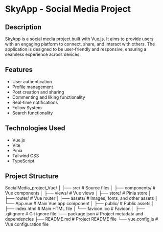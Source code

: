 # SkyApp - Social Media Project

## Description
SkyApp is a social media project built with Vue.js. It aims to provide users with an engaging platform to connect, share, and interact with others. The application is designed to be user-friendly and responsive, ensuring a seamless experience across devices.

## Features
- User authentication
- Profile management
- Post creation and sharing
- Commenting and liking functionality
- Real-time notifications
- Follow System
- Search functionality

## Technologies Used
- Vue.js
- Vite
- Pinia
- Tailwind CSS
- TypeScript

## Project Structure
SocialMedia_project_Vue/
│
├── src/                     # Source files
│   ├── components/          # Vue components
│   ├── views/               # Vue views
│   ├── store/               # Pinia store
│   ├── router/              # Vue router
│   ├── assets/              # Images, fonts, and other assets
│   └── App.vue              # Main Vue app component
│
├── public/                  # Public assets
│   ├── index.html           # Main HTML file
│   └── favicon.ico          # Favicon
│
├── .gitignore               # Git ignore file
├── package.json             # Project metadata and dependencies
├── README.md                # Project README file
└── vue.config.js            # Vue configuration file
